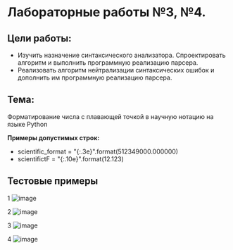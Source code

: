 # Лабораторные работы №3, №4.
## Цели работы:
- Изучить назначение синтаксического анализатора. Спроектировать алгоритм и выполнить программную реализацию парсера.
- Реализовать алгоритм нейтрализации синтаксических ошибок и дополнить им программную реализацию парсера.

## Тема:
Форматирование числа с плавающей точкой в научную нотацию на языке Python

**Примеры допустимых строк:**

- scientific_format = "{:.3e}".format(512349000.000000)
- scientifictF = "{:.10e}".format(12.123)

## Тестовые примеры

1
![image](https://github.com/BowMeow/lr34/assets/117730315/699ca1ed-ae85-4fbd-bf95-b33c77290001)

2
![image](https://github.com/BowMeow/lr34/assets/117730315/a7c5e8de-b75f-4fcf-8bb4-a2ac9305d99a)

3
![image](https://github.com/BowMeow/lr34/assets/117730315/0e6c10cf-7fc3-4bea-8377-249bbe3680a1)

4
![image](https://github.com/BowMeow/lr34/assets/117730315/24cabc65-ba2d-4fd7-90af-10a64a3b4208)
